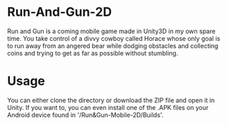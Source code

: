 # Run-And-Gun-2D
Run and Gun is a coming mobile game made in Unity3D in my own spare time.
You take control of a divvy cowboy called Horace whose only goal is to run away from an angered bear while dodging obstacles and collecting coins and trying to get as far as possible without stumbling.

# Usage

You can either clone the directory or download the ZIP file and open it in Unity. If you want to, you can even install one of the .APK files on your Android device found in '/Run&Gun-Mobile-2D/Builds'.
